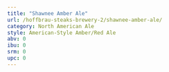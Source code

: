 ```yaml
---
title: "Shawnee Amber Ale"
url: /hoffbrau-steaks-brewery-2/shawnee-amber-ale/
category: North American Ale
style: American-Style Amber/Red Ale
abv: 0
ibu: 0
srm: 0
upc: 0
---
```


